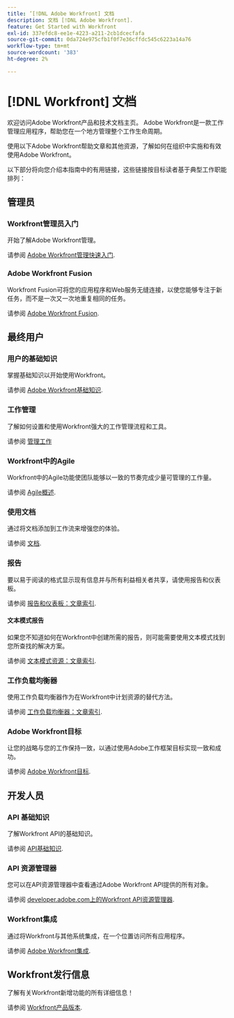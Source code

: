 ```yaml
---
title: ’[!DNL Adobe Workfront] 文档
description: 文档 [!DNL Adobe Workfront].
feature: Get Started with Workfront
exl-id: 337efdc8-ee1e-4223-a211-2cb1dcecfafa
source-git-commit: 0da724e975cfb1f0f7e36cffdc545c6223a14a76
workflow-type: tm+mt
source-wordcount: '383'
ht-degree: 2%

---
```


# [!DNL Workfront] 文档

欢迎访问Adobe Workfront产品和技术文档主页。 Adobe Workfront是一款工作管理应用程序，帮助您在一个地方管理整个工作生命周期。

使用以下Adobe Workfront帮助文章和其他资源，了解如何在组织中实施和有效使用Adobe Workfront。

以下部分将向您介绍本指南中的有用链接，这些链接按目标读者基于典型工作职能排列：

## 管理员

### Workfront管理员入门

开始了解Adobe Workfront管理。

请参阅 [Adobe Workfront管理快速入门](/help/quicksilver/administration-and-setup/get-started-wf-administration/get-started-with-wf-administration.md).

### Adobe Workfront Fusion

Workfront Fusion可将您的应用程序和Web服务无缝连接，以使您能够专注于新任务，而不是一次又一次地重复相同的任务。

请参阅 [Adobe Workfront Fusion](/help/quicksilver/workfront-fusion/workfront-fusion-2.md).

## 最终用户

### 用户的基础知识

掌握基础知识以开始使用Workfront。

请参阅 [Adobe Workfront基础知识](/help/quicksilver/workfront-basics/workfront-basics.md).

### 工作管理

了解如何设置和使用Workfront强大的工作管理流程和工具。

请参阅 [管理工作](/help/quicksilver/manage-work/manage-work.md)


### Workfront中的Agile

Workfront中的Agile功能使团队能够以一致的节奏完成少量可管理的工作量。

请参阅 [Agile概述](/help/quicksilver/agile/agile-overview.md).

### 使用文档

通过将文档添加到工作流来增强您的体验。

请参阅 [文档](/help/quicksilver/documents/documents-overview.md).

### 报告

要以易于阅读的格式显示现有信息并与所有利益相关者共享，请使用报告和仪表板。

请参阅 [报告和仪表板：文章索引](/help/quicksilver/reports-and-dashboards/reports-and-dashboards-overview.md).

#### 文本模式报告

如果您不知道如何在Workfront中创建所需的报告，则可能需要使用文本模式找到您所查找的解决方案。

请参阅 [文本模式资源：文章索引](/help/quicksilver/reports-and-dashboards/reports/text-mode/text-mode-resources.md).

### 工作负载均衡器

使用工作负载均衡器作为在Workfront中计划资源的替代方法。

请参阅 [工作负载均衡器：文章索引](/help/quicksilver/resource-mgmt/workload-balancer/workload-balancer.md).

### Adobe Workfront目标

让您的战略与您的工作保持一致，以通过使用Adobe工作框架目标实现一致和成功。

请参阅 [Adobe Workfront目标](/help/quicksilver/workfront-goals/workfront-goals.md).

## 开发人员

### API 基础知识

了解Workfront API的基础知识。

请参阅 [API基础知识](/help/quicksilver/wf-api/general/api-basics.md).

### API 资源管理器

您可以在API资源管理器中查看通过Adobe Workfront API提供的所有对象。

请参阅 [developer.adobe.com上的Workfront API资源管理器](https://developer.adobe.com/workfront/api-explorer/).

### Workfront集成

通过将Workfront与其他系统集成，在一个位置访问所有应用程序。

请参阅 [Adobe Workfront集成](/help/quicksilver/workfront-integrations-and-apps/workfront-integrations.md).

## Workfront发行信息

了解有关Workfront新增功能的所有详细信息！

请参阅 [Workfront产品版本](/help/quicksilver/product-announcements/product-releases/product-releases.md).